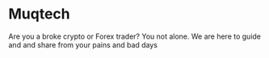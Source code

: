 # Muqtech
Are you a broke crypto or Forex trader? You not alone. We are here to guide and and share from your pains and bad days
